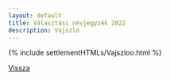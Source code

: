 ```yaml
---
layout: default
title: Választási névjegyzék 2022
description: Vajszló
---
```


{% include settlementHTMLs/Vajszloo.html %}

[Vissza](./)